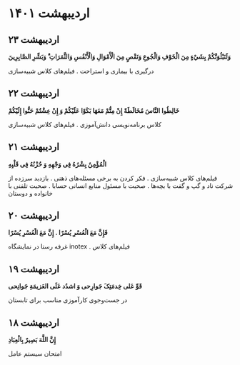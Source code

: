   
# اردیبهشت ۱۴۰۱


## ۲۳ اردیبهشت

**وَلَنَبْلُوَنَّكُمْ بِشَيْءٍ مِنَ الْخَوْفِ وَالْجُوعِ وَنَقْصٍ مِنَ الْأَمْوَالِ وَالْأَنْفُسِ وَالثَّمَرَاتِ ۗ وَبَشِّرِ الصَّابِرِينَ**

درگیری با بیماری و استراحت . فیلم‌های کلاس شبیه‌سازی


## ۲۲ اردیبهشت

**خَالِطُوا النَّاسَ مُخَالَطَةً إِنْ مِتُّمْ مَعَهَا بَكَوْا عَلَيْكُمْ وَ إِنْ عِشْتُمْ حَنُّوا إِلَيْكُمْ**

کلاس برنامه‌نویسی دانش‌آموزی . فیلم‌های کلاس شبیه‌سازی


## ۲۱ اردیبهشت

**الْمُؤْمِنُ بِشْرُهُ فِی وَجْهِهِ وَ حُزْنُهُ فِی قَلْبِهِ**

فیلم‌های کلاس شبیه‌سازی . فکر کردن به برخی مسئله‌های ذهنی . بازدید سرزده از شرکت ناد و گپ و گفت با بچه‌ها . صحبت با مسئول منابع انسانی حسابا . صحبت تلفنی با خانواده و دوستان


## ۲۰ اردیبهشت

**فَإِنَّ مَعَ الْعُسْرِ يُسْرًا . إِنَّ مَعَ الْعُسْرِ يُسْرًا**

غرفه رستا در نمایشگاه inotex . فیلم‌های کلاس


## ۱۹ اردیبهشت

**قَوِّ عَلى‌ خِدمَتِکَ‌ جَوارِحی‌ وَ اشدُد عَلَى العَزیمَةِ جَوانِحی**

در جست‌وجوی کارآموزی مناسب برای تابستان


## ۱۸ اردیبهشت

**إِنَّ اللَّهَ بَصِيرٌ بِالْعِبَادِ**

امتحان سیستم عامل
